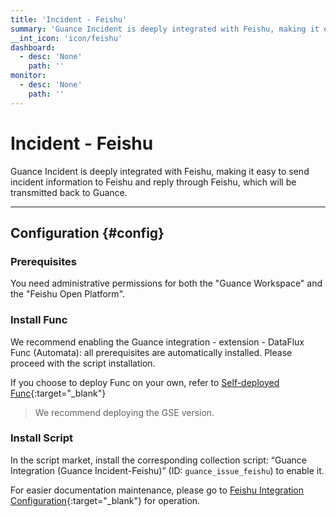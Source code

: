 ```yaml
---
title: 'Incident - Feishu'
summary: 'Guance Incident is deeply integrated with Feishu, making it easy to send incident information to Feishu and reply through Feishu, which will be transmitted back to Guance'
__int_icon: 'icon/feishu'
dashboard:
  - desc: 'None'
    path: ''
monitor:
  - desc: 'None'
    path: ''
---
```


<!-- markdownlint-disable MD025 -->
# Incident - Feishu
<!-- markdownlint-enable -->

Guance Incident is deeply integrated with Feishu, making it easy to send incident information to Feishu and reply through Feishu, which will be transmitted back to Guance.

---

## Configuration {#config}

### Prerequisites

You need administrative permissions for both the "Guance Workspace" and the "Feishu Open Platform".

### Install Func

We recommend enabling the Guance integration - extension - DataFlux Func (Automata): all prerequisites are automatically installed. Please proceed with the script installation.

If you choose to deploy Func on your own, refer to [Self-deployed Func](https://func.guance.com/doc/script-market-guance-integration/){:target="_blank"}

> We recommend deploying the GSE version.

### Install Script

In the script market, install the corresponding collection script: “Guance Integration (Guance Incident-Feishu)” (ID: `guance_issue_feishu`) to enable it.

For easier documentation maintenance, please go to [Feishu Integration Configuration](https://func.guance.com/doc/script-market-guance-issue-feishu-integration/){:target="_blank"} for operation.
